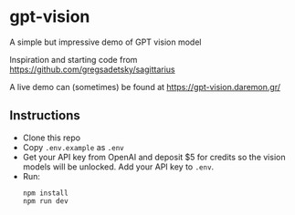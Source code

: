 # gpt-vision

A simple but impressive demo of GPT vision model

Inspiration and starting code from https://github.com/gregsadetsky/sagittarius

A live demo can (sometimes) be found at https://gpt-vision.daremon.gr/

## Instructions

- Clone this repo
- Copy `.env.example` as `.env`
- Get your API key from OpenAI and deposit $5 for credits so the vision models will be unlocked. Add your API key to `.env`.
- Run:
    ```
    npm install
    npm run dev
    ```
